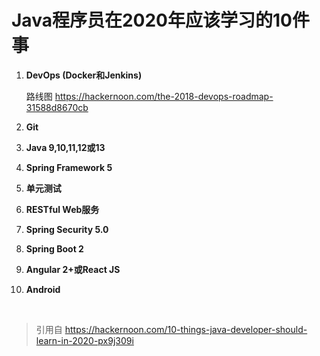 # Java程序员在2020年应该学习的10件事

1. **DevOps (Docker和Jenkins)**

   路线图 https://hackernoon.com/the-2018-devops-roadmap-31588d8670cb

2. **Git**

3. **Java 9,10,11,12或13**

4. **Spring Framework 5**

5. **单元测试**

6. **RESTful Web服务**

7. **Spring Security 5.0**

8. **Spring Boot 2**

9. **Angular 2+或React JS**

10. **Android**

&nbsp;
> 引用自 https://hackernoon.com/10-things-java-developer-should-learn-in-2020-px9j309i

